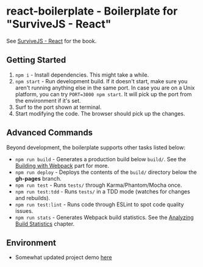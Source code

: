 # react-boilerplate - Boilerplate for "SurviveJS - React"

See [SurviveJS - React](http://survivejs.com/react/introduction/) for the book.

## Getting Started

1. `npm i` - Install dependencies. This might take a while.
2. `npm start` - Run development build. If it doesn't start, make sure you aren't running anything else in the same port. In case you are on a Unix platform, you can try `PORT=3000 npm start`. It will pick up the port from the environment if it's set.
3. Surf to the port shown at terminal.
4. Start modifying the code. The browser should pick up the changes.

## Advanced Commands

Beyond development, the boilerplate supports other tasks listed below:

* `npm run build` - Generates a production build below `build/`. See the [Building with Webpack](http://survivejs.com/webpack/building-with-webpack/) part for more.
* `npm run deploy` - Deploys the contents of the `build/` directory below the **gh-pages** branch.
* `npm run test` - Runs `tests/` through Karma/Phantom/Mocha once.
* `npm run test:tdd` - Runs `tests/` in a TDD mode (watches for changes and rebuilds).
* `npm run test:lint` - Runs code through ESLint to spot code quality issues.
* `npm run stats` - Generates Webpack build statistics. See the [Analyzing Build Statistics](http://survivejs.com/webpack/building-with-webpack/analyzing-build-statistics/) chapter.

## Environment
* Somewhat updated project demo [here](https://justintbrown.github.io/kanban-app/)
